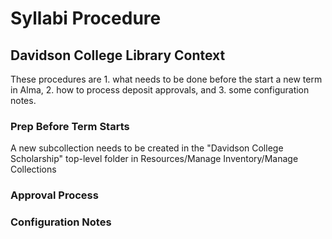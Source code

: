 # Syllabi Procedure

## Davidson College Library Context

These procedures are 1. what needs to be done before the start a new term in Alma, 2. how to process deposit approvals, and 3. some configuration notes.

### Prep Before Term Starts

A new subcollection needs to be created in the "Davidson College Scholarship" top-level folder in Resources/Manage Inventory/Manage Collections

### Approval Process

### Configuration Notes
